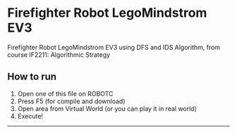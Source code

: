 # Firefighter Robot LegoMindstrom EV3
Firefighter Robot LegoMindstrom EV3 using DFS and IDS Algorithm, from course IF2211: Algorithmic Strategy

## How to run
1. Open one of this file on ROBOTC
2. Press F5 (for compile and download)
3. Open area from Virtual World (or you can play it in real world)
4. Execute!

________
